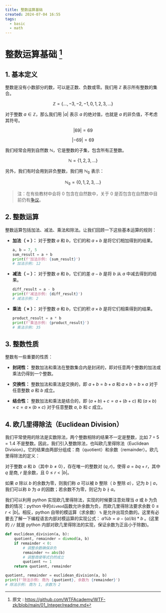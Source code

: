 ```yaml
---
title: 整数运算基础
created: 2024-07-04 16:55
tags:
  - basic
  - math
---
```


<!-- markdownlint-disable MD025 -->

# 整数运算基础 [^1]

## 1. 基本定义

整数是没有小数部分的数，可以是正数、负数或零。我们用 $\mathbb{Z}$ 表示所有整数的集合。

$$
\mathbb{Z} = \lbrace \ldots, -3, -2, -1, 0, 1, 2, 3, \ldots \rbrace
$$

对于整数 $a \in \mathbb{Z}$，那么我们用 $\lvert a \rvert$ 表示 $a$ 的绝对值，也就是 $a$ 的非负值，不考虑其符号。

$$
\lvert 69 \rvert = 69
$$

$$
\lvert -69 \rvert = 69
$$

我们经常会用到自然数 $\mathbb{N}$，它是整数的子集，包含所有正整数。

$$
\mathbb{N} = \lbrace 1, 2, 3, \ldots \rbrace
$$

另外，我们有时会用到非负整数，我们用 $\mathbb{N_0}$ 表示：

$$
\mathbb{N_0} = \lbrace 0, 1, 2, 3, \ldots \rbrace
$$

> 注：在有些教材中会将 0 包含在自然数中，关于 0 是否包含在自然数中目前仍有[争议](https://zh.wikipedia.org/wiki/%E8%87%AA%E7%84%B6%E6%95%B0)。

## 2. 整数运算

整数运算包括加法、减法、乘法和除法。让我们回顾一下这些基本运算的规则：

- **加法（ $+$ ）：** 对于整数 $a$ 和 $b$，它们的和 $a + b$ 是将它们相加得到的结果。

  ```python
  a, b = 7, 5
  sum_result = a + b
  print(f'加法示例: {sum_result}')
  # 加法示例: 12
  ```

- **减法（ $-$ ）：** 对于整数 $a$ 和 $b$，它们的差 $a - b$ 是将 $b$ 从 $a$ 中减去得到的结果。

  ```python
  diff_result = a - b
  print(f'减法示例: {diff_result}')
  # 减法示例: 2
  ```

- **乘法（ $\times$ ）：** 对于整数 $a$ 和 $b$，它们的积 $a \times b$ 是将它们相乘得到的结果。

  ```python
  product_result = a * b
  print(f'乘法示例: {product_result}')
  # 乘法示例: 35
  ```

## 3. 整数性质

整数有一些重要的性质：

- **封闭性：** 整数加法和乘法在整数集合内是封闭的，即对任意两个整数的加法或乘法仍得到一个整数。

- **交换性：** 整数加法和乘法是交换的，即 $a + b = b + a$ 和 $a \times b = b \times a$ 对于任意整数 $a$ 和 $b$ 成立。

- **结合性：** 整数加法和乘法是结合的，即 $(a + b) + c = a + (b + c)$ 和 $(a \times b) \times c = a \times (b \times c)$ 对于任意整数 $a$, $b$ 和 $c$ 成立。

## 4. 欧几里得除法（Euclidean Division）

我们平常使用的除法是实数除法，两个整数相除的结果不一定是整数，比如 $7 \div 5=1.4$ 不是整数。因此，我们引入整数除法，也叫欧几里得除法（Euclidean Division）。它的结果由两部分组成：商（quotient）和余数（remainder）。欧几里得除法的定义：

对于整数 $a$ 和 $b$（其中 $b \neq 0$），存在唯一的整数对 $(q, r)$，使得 $a = bq + r$，其中 $q$ 是商, $r$ 是余数，且 $0 \leq r \lt |b|$。

如果 $a$ 除以 $b$ 的余数为零，则我们称 $a$ 可以被 $b$ 整除（ $b$ 整除 $a$），记为 $b \mid a$，我们可以称 $b$ 为 $a$ 的因数；若余数不为零，则记为 $b \nmid a$。

我们可以利用 python 实现欧几里得除法，实现的时候要注意处理当 $a$ 或 $b$ 为负数的情况：python 中的`divmod`函数允许余数为负，而欧几里得除法要求余数 $0 \leq r \lt |b|$。相反，python 自带的模运算（求余数） `%` 是允许出现负数的。这里有必要去了解一下编程语言内部对模运算的实现公式： $a\%b=a-(a//b) * b$ 。(这里的 `//` 就是 python 内部对欧几里得除法的实现，保证余数为正且小于除数)。

```python
def euclidean_division(a, b):
    quotient, remainder = divmod(a, b)
    if remainder < 0:
        # 调整余数确保非负
        remainder += abs(b)
        # 调整商使等式仍然成立
        quotient += 1
    return quotient, remainder

quotient, remainder = euclidean_division(a, b)
print(f'除法示例: 商为 {quotient}, 余数为 {remainder}')
# 除法示例: 商为 1, 余数为 2
```

[^1]: 原文 : <https://github.com/WTFAcademy/WTF-zk/blob/main/01_Integer/readme.md>

